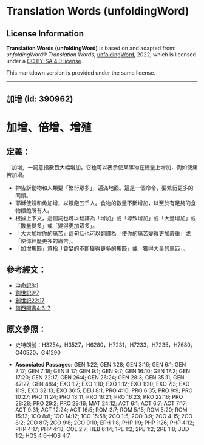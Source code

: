 # Translation Words (unfoldingWord)

## License Information

**Translation Words (unfoldingWord)** is based on and adapted from: _unfoldingWord® Translation Words_, [unfoldingWord](https://unfoldingword.org/utw), 2022, which is licensed under a [CC BY-SA 4.0 license](https://creativecommons.org/licenses/by-sa/4.0/legalcode.en).

This markdown version is provided under the same license.



--------------------------------

## 加增 (id: 390962)

加增、倍增、增殖
========

定義：
---

「加增」一詞意指數目大幅增加。它也可以表示使某事物在總量上增加，例如使痛苦加增。

* 神告訴動物和人類要「繁衍眾多」，遍滿地面。這是一個命令，要繁衍更多的同類。
* 耶穌使餅和魚加增，以餵飽五千人。食物的數量不斷增加，以至於有足夠的食物餵飽所有人。
* 根據上下文，這個詞也可以翻譯為「增加」或「導致增加」或「大量增加」或「數量變多」或「變得更加眾多」。
* 「大大加增你的痛苦」這句話也可以翻譯為「使你的痛苦變得更加嚴重」或「使你經歷更多的痛苦」。
* 「加增馬匹」意指「貪婪的不斷獲得更多的馬匹」或「獲得大量的馬匹」。

參考經文：
-----

* [申命記8:1](https://ref.ly/Deut8:1)
* [創世記9:7](https://ref.ly/Gen9:7)
* [創世記22:17](https://ref.ly/Gen22:17)
* [何西阿書4:6–7](https://ref.ly/Hos4:6-Hos4:7)

原文參照：
-----

* 史特朗號：H3254，H3527，H6280，H7231，H7233，H7235，H7680，G40520，G41290

* **Associated Passages:** GEN 1:22; GEN 1:28; GEN 3:16; GEN 6:1; GEN 7:17; GEN 7:18; GEN 8:17; GEN 9:1; GEN 9:7; GEN 16:10; GEN 17:2; GEN 17:20; GEN 22:17; GEN 26:4; GEN 26:24; GEN 28:3; GEN 35:11; GEN 47:27; GEN 48:4; EXO 1:7; EXO 1:10; EXO 1:12; EXO 1:20; EXO 7:3; EXO 11:9; EXO 32:13; EXO 36:5; DEU 8:1; PRO 4:10; PRO 6:35; PRO 9:9; PRO 10:27; PRO 11:24; PRO 13:11; PRO 16:21; PRO 16:23; PRO 22:16; PRO 28:28; PRO 29:2; PRO 29:16; MAT 24:12; ACT 6:1; ACT 6:7; ACT 7:17; ACT 9:31; ACT 12:24; ACT 16:5; ROM 3:7; ROM 5:15; ROM 5:20; ROM 15:13; 1CO 8:8; 1CO 14:12; 1CO 15:58; 2CO 1:5; 2CO 3:9; 2CO 4:15; 2CO 8:2; 2CO 8:7; 2CO 9:8; 2CO 9:10; EPH 1:8; PHP 1:9; PHP 1:26; PHP 4:12; PHP 4:17; PHP 4:18; COL 2:7; HEB 6:14; 1PE 1:2; 2PE 1:2; 2PE 1:8; JUD 1:2; HOS 4:6–HOS 4:7

